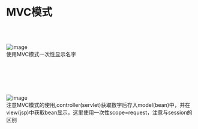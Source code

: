 # MVC模式

<br><br>

![image](https://github.com/luguanxing/Web-Projects/blob/master/JSP-homework/%E8%AF%BE%E5%A4%96Servlet%E6%89%A9%E5%B1%95/pictures/05.gif?raw=true)<br>
使用MVC模式一次性显示名字
<br><br><br><br><br><br>


![image](https://github.com/luguanxing/Web-Projects/blob/master/JSP-homework/%E8%AF%BE%E5%A4%96Servlet%E6%89%A9%E5%B1%95/pictures/05_1.jpg?raw=true)<br>
注意MVC模式的使用,controller(servlet)获取数字后存入model(bean)中，并在view(jsp)中获取bean显示，这里使用一次性scope=request，注意与session的区别
<br><br><br><br><br><br>

